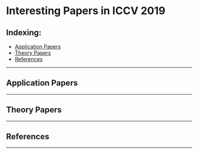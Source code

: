 # Interesting Papers in ICCV 2019

## Indexing:
- [Application Papers](#Application-Papers)
- [Theory Papers](#Theory-Papers)
- [References](#References)
---

## Application Papers



---
## Theory Papers


---
## References

---


